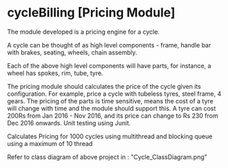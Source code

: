 # cycleBilling [Pricing Module]
The module developed is a pricing engine for a cycle.

A cycle can be thought of as high level components -
frame, 
handle bar with brakes, 
seating, 
wheels, 
chain assembly.

Each of the above high level components will have parts, for instance, a wheel has spokes, rim, tube, tyre.

The pricing module should calculates the price of the cycle given its configuration. For example, price a cycle with tubeless tyres, steel frame, 4 gears. The pricing of the parts is time sensitive, means the cost of a tyre will change with time and the module should support this. A tyre can cost 200Rs from Jan 2016 - Nov 2016, and its price can change to Rs 230 from Dec 2016 onwards.
Unit testing using Junit.

Calculates Pricing for 1000 cycles using multithread and blocking queue using a maximum of 10 thread

Refer to class diagram of above project in : "Cycle_ClassDiagram.png"
